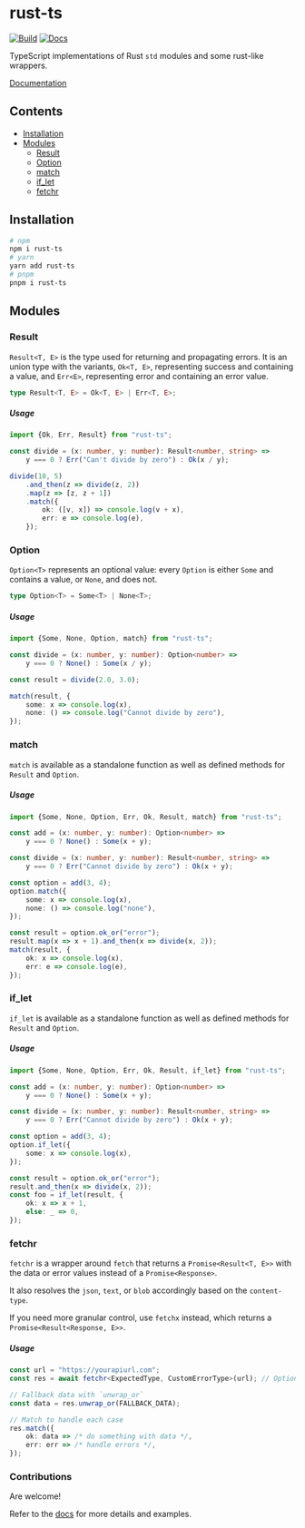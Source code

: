 # rust-ts

[![Build](https://github.com/drewxs/rust-ts/actions/workflows/release.yml/badge.svg)](https://github.com/drewxs/rust-ts/actions/workflows/release.yml)
[![Docs](https://img.shields.io/github/deployments/drewxs/rust-ts/production?label=Docs&logo=vercel&logoColor=white)](https://rust-ts.vercel.app/)

TypeScript implementations of Rust `std` modules and some rust-like wrappers.

[Documentation](https://rust-ts.vercel.app/)

## Contents

-   [Installation](#Installation)
-   [Modules](#Modules)
    -   [Result](#Result)
    -   [Option](#Option)
    -   [match](#match)
    -   [if_let](#if_let)
    -   [fetchr](#fetchr)

## Installation

```bash
# npm
npm i rust-ts
# yarn
yarn add rust-ts
# pnpm
pnpm i rust-ts
```

## Modules

### Result

`Result<T, E>` is the type used for returning and propagating errors. It is an union type with the variants, `Ok<T, E>`, representing success and containing a value, and `Err<E>`, representing error and containing an error value.

```typescript
type Result<T, E> = Ok<T, E> | Err<T, E>;
```

##### Usage

```typescript
import {Ok, Err, Result} from "rust-ts";

const divide = (x: number, y: number): Result<number, string> =>
    y === 0 ? Err("Can't divide by zero") : Ok(x / y);

divide(10, 5)
    .and_then(z => divide(z, 2))
    .map(z => [z, z + 1])
    .match({
        ok: ([v, x]) => console.log(v + x),
        err: e => console.log(e),
    });
```

### Option

`Option<T>` represents an optional value: every `Option` is either `Some` and contains a value, or `None`, and does not.

```typescript
type Option<T> = Some<T> | None<T>;
```

##### Usage

```typescript
import {Some, None, Option, match} from "rust-ts";

const divide = (x: number, y: number): Option<number> =>
    y === 0 ? None() : Some(x / y);

const result = divide(2.0, 3.0);

match(result, {
    some: x => console.log(x),
    none: () => console.log("Cannot divide by zero"),
});
```

### match

`match` is available as a standalone function as well as defined methods for `Result` and `Option`.

##### Usage

```typescript
import {Some, None, Option, Err, Ok, Result, match} from "rust-ts";

const add = (x: number, y: number): Option<number> =>
    y === 0 ? None() : Some(x + y);

const divide = (x: number, y: number): Result<number, string> =>
    y === 0 ? Err("Cannot divide by zero") : Ok(x + y);

const option = add(3, 4);
option.match({
    some: x => console.log(x),
    none: () => console.log("none"),
});

const result = option.ok_or("error");
result.map(x => x + 1).and_then(x => divide(x, 2));
match(result, {
    ok: x => console.log(x),
    err: e => console.log(e),
});
```

### if_let

`if_let` is available as a standalone function as well as defined methods for `Result` and `Option`.

##### Usage

```typescript
import {Some, None, Option, Err, Ok, Result, if_let} from "rust-ts";

const add = (x: number, y: number): Option<number> =>
    y === 0 ? None() : Some(x + y);

const divide = (x: number, y: number): Result<number, string> =>
    y === 0 ? Err("Cannot divide by zero") : Ok(x + y);

const option = add(3, 4);
option.if_let({
    some: x => console.log(x),
});

const result = option.ok_or("error");
result.and_then(x => divide(x, 2));
const foo = if_let(result, {
    ok: x => x + 1,
    else: _ => 0,
});
```

### fetchr

`fetchr` is a wrapper around `fetch` that returns a `Promise<Result<T, E>>` with the data or error values instead of a `Promise<Response>`.

It also resolves the `json`, `text`, or `blob` accordingly based on the `content-type`.

If you need more granular control, use `fetchx` instead, which returns a `Promise<Result<Response, E>>`.

##### Usage

```typescript
const url = "https://yourapiurl.com";
const res = await fetchr<ExpectedType, CustomErrorType>(url); // Optional generics for expected types, defaults to <unknown, Error>

// Fallback data with `unwrap_or`
const data = res.unwrap_or(FALLBACK_DATA);

// Match to handle each case
res.match({
    ok: data => /* do something with data */,
    err: err => /* handle errors */,
});
```

### Contributions

Are welcome!

Refer to the [docs](https://rust-ts.vercel.app/) for more details and examples.
